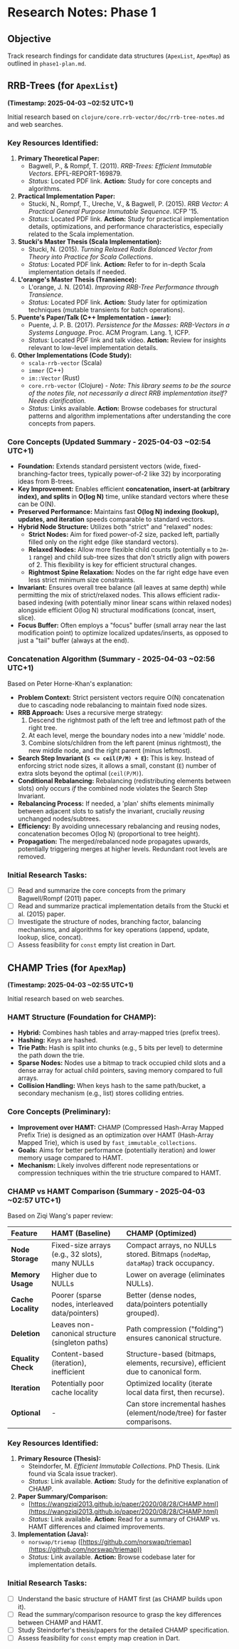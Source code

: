 # Research Notes: Phase 1

## Objective

Track research findings for candidate data structures (`ApexList`, `ApexMap`) as outlined in `phase1-plan.md`.

## RRB-Trees (for `ApexList`)

**(Timestamp: 2025-04-03 ~02:52 UTC+1)**

Initial research based on `clojure/core.rrb-vector/doc/rrb-tree-notes.md` and web searches.

### Key Resources Identified:

1.  **Primary Theoretical Paper:**
    -   Bagwell, P., & Rompf, T. (2011). *RRB-Trees: Efficient Immutable Vectors*. EPFL-REPORT-169879.
    -   *Status:* Located PDF link. **Action:** Study for core concepts and algorithms.
2.  **Practical Implementation Paper:**
    -   Stucki, N., Rompf, T., Ureche, V., & Bagwell, P. (2015). *RRB Vector: A Practical General Purpose Immutable Sequence*. ICFP '15.
    -   *Status:* Located PDF link. **Action:** Study for practical implementation details, optimizations, and performance characteristics, especially related to the Scala implementation.
3.  **Stucki's Master Thesis (Scala Implementation):**
    -   Stucki, N. (2015). *Turning Relaxed Radix Balanced Vector from Theory into Practice for Scala Collections*.
    -   *Status:* Located PDF link. **Action:** Refer to for in-depth Scala implementation details if needed.
4.  **L'orange's Master Thesis (Transience):**
    -   L'orange, J. N. (2014). *Improving RRB-Tree Performance through Transience*.
    -   *Status:* Located PDF link. **Action:** Study later for optimization techniques (mutable transients for batch operations).
5.  **Puente's Paper/Talk (C++ Implementation - `immer`):**
    -   Puente, J. P. B. (2017). *Persistence for the Masses: RRB-Vectors in a Systems Language*. Proc. ACM Program. Lang. 1, ICFP.
    -   *Status:* Located PDF link and talk video. **Action:** Review for insights relevant to low-level implementation details.
6.  **Other Implementations (Code Study):**
    -   `scala-rrb-vector` (Scala)
    -   `immer` (C++)
    -   `im::Vector` (Rust)
    -   `core.rrb-vector` (Clojure) - *Note: This library seems to be the source of the notes file, not necessarily a direct RRB implementation itself? Needs clarification.*
    -   *Status:* Links available. **Action:** Browse codebases for structural patterns and algorithm implementations after understanding the core concepts from papers.


### Core Concepts (Updated Summary - 2025-04-03 ~02:54 UTC+1)

-   **Foundation:** Extends standard persistent vectors (wide, fixed-branching-factor trees, typically power-of-2 like 32) by incorporating ideas from B-trees.
-   **Key Improvement:** Enables efficient **concatenation, insert-at (arbitrary index), and splits** in **O(log N)** time, unlike standard vectors where these can be O(N).
-   **Preserved Performance:** Maintains fast **O(log N) indexing (lookup), updates, and iteration** speeds comparable to standard vectors.
-   **Hybrid Node Structure:** Utilizes both "strict" and "relaxed" nodes:
    -   **Strict Nodes:** Aim for fixed power-of-2 size, packed left, partially filled only on the right edge (like standard vectors).
    -   **Relaxed Nodes:** Allow more flexible child counts (potentially `m` to `2m-1` range) and child sub-tree sizes that don't strictly align with powers of 2. This flexibility is key for efficient structural changes.
    -   **Rightmost Spine Relaxation:** Nodes on the far right edge have even less strict minimum size constraints.
-   **Invariant:** Ensures overall tree balance (all leaves at same depth) while permitting the mix of strict/relaxed nodes. This allows efficient radix-based indexing (with potentially minor linear scans within relaxed nodes) alongside efficient O(log N) structural modifications (concat, insert, slice).
-   **Focus Buffer:** Often employs a "focus" buffer (small array near the last modification point) to optimize localized updates/inserts, as opposed to just a "tail" buffer (always at the end).


### Concatenation Algorithm (Summary - 2025-04-03 ~02:56 UTC+1)

Based on Peter Horne-Khan's explanation:

-   **Problem Context:** Strict persistent vectors require O(N) concatenation due to cascading node rebalancing to maintain fixed node sizes.
-   **RRB Approach:** Uses a recursive merge strategy:
    1.  Descend the rightmost path of the left tree and leftmost path of the right tree.
    2.  At each level, merge the boundary nodes into a new 'middle' node.
    3.  Combine slots/children from the left parent (minus rightmost), the new middle node, and the right parent (minus leftmost).
-   **Search Step Invariant (`S <= ceil(P/M) + E`):** This is key. Instead of enforcing strict node sizes, it allows a small, constant (`E`) number of extra slots beyond the optimal (`ceil(P/M)`).
-   **Conditional Rebalancing:** Rebalancing (redistributing elements between slots) only occurs *if* the combined node violates the Search Step Invariant.
-   **Rebalancing Process:** If needed, a 'plan' shifts elements minimally between adjacent slots to satisfy the invariant, crucially *reusing* unchanged nodes/subtrees.
-   **Efficiency:** By avoiding unnecessary rebalancing and reusing nodes, concatenation becomes O(log N) (proportional to tree height).
-   **Propagation:** The merged/rebalanced node propagates upwards, potentially triggering merges at higher levels. Redundant root levels are removed.


### Initial Research Tasks:

-   [ ] Read and summarize the core concepts from the primary Bagwell/Rompf (2011) paper.
-   [ ] Read and summarize practical implementation details from the Stucki et al. (2015) paper.
-   [ ] Investigate the structure of nodes, branching factor, balancing mechanisms, and algorithms for key operations (append, update, lookup, slice, concat).
-   [ ] Assess feasibility for `const` empty list creation in Dart.

## CHAMP Tries (for `ApexMap`)

**(Timestamp: 2025-04-03 ~02:55 UTC+1)**

Initial research based on web searches.

### HAMT Structure (Foundation for CHAMP):

-   **Hybrid:** Combines hash tables and array-mapped tries (prefix trees).
-   **Hashing:** Keys are hashed.
-   **Trie Path:** Hash is split into chunks (e.g., 5 bits per level) to determine the path down the trie.
-   **Sparse Nodes:** Nodes use a bitmap to track occupied child slots and a dense array for actual child pointers, saving memory compared to full arrays.
-   **Collision Handling:** When keys hash to the same path/bucket, a secondary mechanism (e.g., list) stores colliding entries.


### Core Concepts (Preliminary):

-   **Improvement over HAMT:** CHAMP (Compressed Hash-Array Mapped Prefix Trie) is designed as an optimization over HAMT (Hash-Array Mapped Trie), which is used by `fast_immutable_collections`.
-   **Goals:** Aims for better performance (potentially iteration) and lower memory usage compared to HAMT.
-   **Mechanism:** Likely involves different node representations or compression techniques within the trie structure compared to HAMT.

### CHAMP vs HAMT Comparison (Summary - 2025-04-03 ~02:57 UTC+1)

Based on Ziqi Wang's paper review:

| Feature             | HAMT (Baseline)                                  | CHAMP (Optimized)                                                                 |
| :------------------ | :----------------------------------------------- | :-------------------------------------------------------------------------------- |
| **Node Storage**    | Fixed-size arrays (e.g., 32 slots), many NULLs | Compact arrays, no NULLs stored. Bitmaps (`nodeMap`, `dataMap`) track occupancy. |
| **Memory Usage**    | Higher due to NULLs                              | Lower on average (eliminates NULLs).                                              |
| **Cache Locality**  | Poorer (sparse nodes, interleaved data/pointers) | Better (dense nodes, data/pointers potentially grouped).                          |
| **Deletion**        | Leaves non-canonical structure (singleton paths) | Path compression ("folding") ensures canonical structure.                         |
| **Equality Check**  | Content-based (iteration), inefficient         | Structure-based (bitmaps, elements, recursive), efficient due to canonical form.  |
| **Iteration**       | Potentially poor cache locality                  | Optimized locality (iterate local data first, then recurse).                      |
| **Optional**        | -                                                | Can store incremental hashes (element/node/tree) for faster comparisons.          |



### Key Resources Identified:

1.  **Primary Resource (Thesis):**
    -   Steindorfer, M. *Efficient Immutable Collections*. PhD Thesis. (Link found via Scala issue tracker).
    -   *Status:* Link available. **Action:** Study for the definitive explanation of CHAMP.
2.  **Paper Summary/Comparison:**
    -   [https://wangziqi2013.github.io/paper/2020/08/28/CHAMP.html](https://wangziqi2013.github.io/paper/2020/08/28/CHAMP.html)
    -   *Status:* Link available. **Action:** Read for a summary of CHAMP vs. HAMT differences and claimed improvements.
3.  **Implementation (Java):**
    -   `norswap/triemap` ([https://github.com/norswap/triemap](https://github.com/norswap/triemap))
    -   *Status:* Link available. **Action:** Browse codebase later for implementation details.

### Initial Research Tasks:

-   [ ] Understand the basic structure of HAMT first (as CHAMP builds upon it).
-   [ ] Read the summary/comparison resource to grasp the key differences between CHAMP and HAMT.
-   [ ] Study Steindorfer's thesis/papers for the detailed CHAMP specification.
-   [ ] Assess feasibility for `const` empty map creation in Dart.